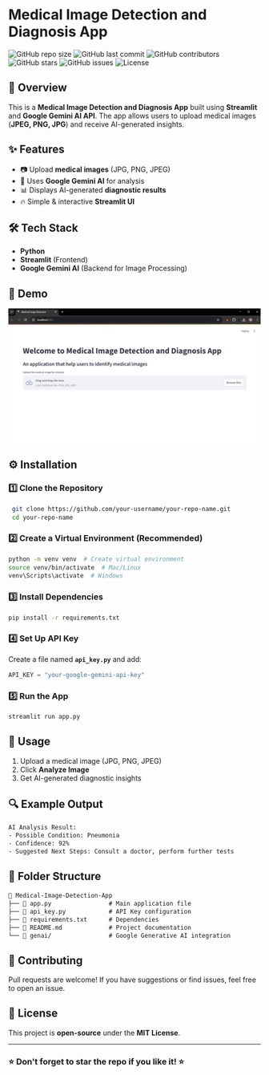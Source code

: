 # Medical Image Detection and Diagnosis App

![GitHub repo size](https://img.shields.io/github/repo-size/momina02/Medical-Image-Analysis-App)
![GitHub last commit](https://img.shields.io/github/last-commit/momina02/Medical-Image-Analysis-App)
![GitHub contributors](https://img.shields.io/github/contributors/momina02/Medical-Image-Analysis-App)
![GitHub stars](https://img.shields.io/github/stars/momina02/Medical-Image-Analysis-App?style=social)
![GitHub issues](https://img.shields.io/github/issues/momina02/Medical-Image-Analysis-App)
![License](https://img.shields.io/github/license/momina02/Medical-Image-Analysis-App)

## 🚀 Overview
This is a **Medical Image Detection and Diagnosis App** built using **Streamlit** and **Google Gemini AI API**. The app allows users to upload medical images (**JPEG, PNG, JPG**) and receive AI-generated insights.

## ✨ Features
- 📷 Upload **medical images** (JPG, PNG, JPEG)
- 🤖 Uses **Google Gemini AI** for analysis
- 📊 Displays AI-generated **diagnostic results**
- 🔥 Simple & interactive **Streamlit UI**

## 🛠️ Tech Stack
- **Python**
- **Streamlit** (Frontend)
- **Google Gemini AI** (Backend for Image Processing)

## 📸 Demo
![App Screenshot](homepage.png)

## ⚙️ Installation

### **1️⃣ Clone the Repository**
```bash
 git clone https://github.com/your-username/your-repo-name.git
 cd your-repo-name
```

### **2️⃣ Create a Virtual Environment (Recommended)**
```bash
python -m venv venv  # Create virtual environment
source venv/bin/activate  # Mac/Linux
venv\Scripts\activate  # Windows
```

### **3️⃣ Install Dependencies**
```bash
pip install -r requirements.txt
```

### **4️⃣ Set Up API Key**
Create a file named **`api_key.py`** and add:
```python
API_KEY = "your-google-gemini-api-key"
```

### **5️⃣ Run the App**
```bash
streamlit run app.py
```

## 📌 Usage
1. Upload a medical image (JPG, PNG, JPEG)
2. Click **Analyze Image**
3. Get AI-generated diagnostic insights

## 🔍 Example Output
```
AI Analysis Result:
- Possible Condition: Pneumonia
- Confidence: 92%
- Suggested Next Steps: Consult a doctor, perform further tests
```

## 📜 Folder Structure
```
📂 Medical-Image-Detection-App
├── 📜 app.py                # Main application file
├── 📜 api_key.py            # API Key configuration
├── 📜 requirements.txt      # Dependencies
├── 📜 README.md             # Project documentation
└── 📂 genai/                # Google Generative AI integration
```

## 🤝 Contributing
Pull requests are welcome! If you have suggestions or find issues, feel free to open an issue.

## 📝 License
This project is **open-source** under the **MIT License**.

---
### ⭐ Don't forget to star the repo if you like it! ⭐

